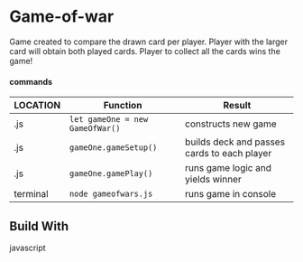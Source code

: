 # Game-of-war
Game created to compare the drawn card per player. Player with the larger card will obtain both played cards. Player to collect all the cards wins the game!




#### commands

| LOCATION | Function    | Result      | 
|----------| ----------- | ----------- | 
|.js| `let gameOne = new GameOfWar()` | constructs new game  | 
|.js| `gameOne.gameSetup()` | builds deck and passes cards to each player  | 
|.js| `gameOne.gamePlay()` | runs game logic and yields winner  | 
|terminal| `node gameofwars.js` | runs game in console | 

## Build With
javascript
